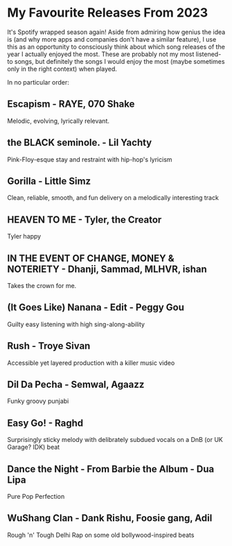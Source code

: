 # My Favourite Releases From 2023

It's Spotify wrapped season again! Aside from admiring how genius the idea is (and why more apps and companies don't have a similar feature), I use this as an opportunity to consciously think about which song releases of the year I actually enjoyed the most. These are probably not my most listened-to songs, but definitely the songs I would enjoy the most (maybe sometimes only in the right context) when played.

In no particular order:
## Escapism - RAYE, 070 Shake
Melodic, evolving, lyrically relevant.
## the BLACK seminole. - Lil Yachty
Pink-Floy-esque stay and restraint with hip-hop's lyricism
## Gorilla - Little Simz
Clean, reliable, smooth, and fun delivery on a melodically interesting track 
## HEAVEN TO ME - Tyler, the Creator
Tyler happy
## IN THE EVENT OF CHANGE, MONEY & NOTERIETY - Dhanji, Sammad, MLHVR, ishan
Takes the crown for me. 
## (It Goes Like) Nanana - Edit - Peggy Gou
Guilty easy listening with high sing-along-ability
## Rush - Troye Sivan
Accessible yet layered production with a killer music video
## Dil Da Pecha - Semwal, Agaazz
Funky groovy punjabi
## Easy Go! - Raghd
Surprisingly sticky melody with delibrately subdued vocals on a DnB (or UK Garage? IDK) beat
## Dance the Night - From Barbie the Album - Dua Lipa
Pure Pop Perfection
## WuShang Clan - Dank Rishu, Foosie gang, Adil
Rough 'n' Tough Delhi Rap on some old bollywood-inspired beats